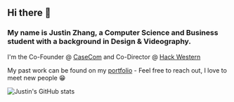 ## Hi there 👋

### My name is Justin Zhang, a Computer Science and Business student with a background in Design & Videography. 
I'm the Co-Founder @ [CaseCom](https://casecom.app) and Co-Director @ [Hack Western](https://hackwestern.com)

My past work can be found on my [portfolio](https://justinzhang.ca/) - Feel free to reach out, I love to meet new people 😁

![Justin's GitHub stats](https://github-readme-stats.vercel.app/api?username=justinnzhang&count_private=true)
